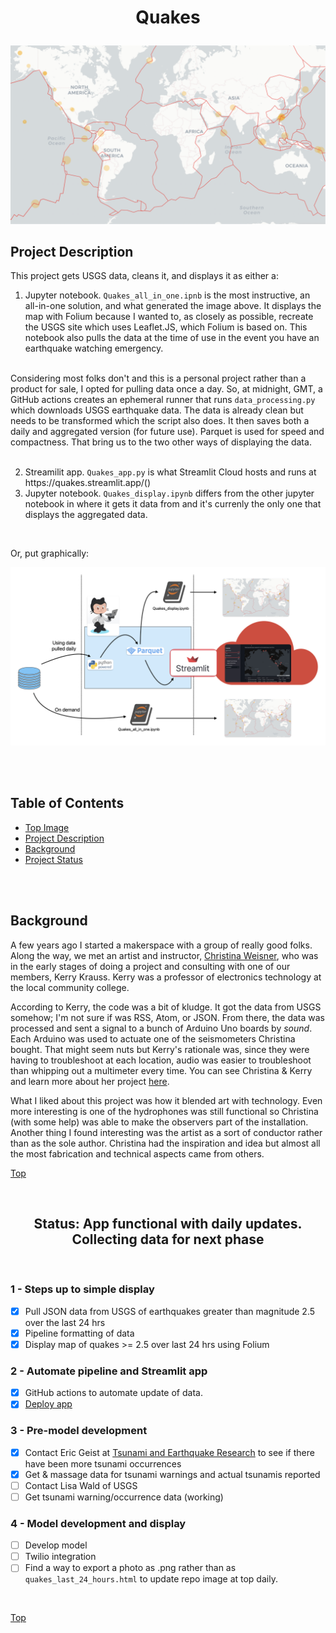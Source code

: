 
#  <p align="center">Quakes</p>

![earthquakes >2.5 ](images/updated_events.png)

## Project Description
This project gets USGS data, cleans it, and displays it as either a:
<ol>
<li>Jupyter notebook. <code>Quakes_all_in_one.ipnb</code> is the most instructive, an all-in-one solution, and what generated the image above. It displays the map with Folium because I wanted to, as closely as possible, recreate the USGS site which uses Leaflet.JS, which Folium is based on. This notebook also pulls the data at the time of use in the event you have an earthquake watching emergency.</li></ol>
<br>
Considering most folks don't and this is a personal project rather than a product for sale, I opted for pulling data once a day. So, at midnight, GMT, a GitHub actions creates an ephemeral runner that runs <code>data_processing.py</code> which downloads USGS earthquake data. The data is already clean but needs to be transformed which the script also does. It then saves both a daily and aggregated version (for future use). Parquet is used for speed and compactness. That bring us to the two other ways of displaying the data.
<br><br>
<ol start="2">
<li>Streamilit app. <code>Quakes_app.py</code> is what Streamlit Cloud hosts and runs at https://quakes.streamlit.app/() </li>
<li>Jupyter notebook. <code>Quakes_display.ipynb</code> differs from the other jupyter notebook in where it gets it data from and it's currenly the only one that displays the aggregated data. 

</li></ol>

<br> 

Or, put graphically:

![earthquakes >2.5 ](images/Quakes_overview_graphic.png)

<br><br>

## Table of Contents
- [Top Image](#quakes)
- [Project Description](#project-description)
- [Background](#background)
- [Project Status](#status-1st-phase-done)
  
<br><br> 

## Background 
A few years ago I started a makerspace with a group of really good folks. Along the way, we met an artist and instructor, [Christina Weisner](https://www.christinaweisner.com/about), who was in the early stages of doing a project and consulting with one of our members, Kerry Krauss. Kerry was a professor of electronics technology at the local community college.

According to Kerry, the code was a bit of kludge. It got the data from USGS somehow; I'm not sure if was RSS, Atom, or JSON. From there, the data was processed and sent a signal to a bunch of Arduino Uno boards by *sound*. Each Arduino was used to actuate one of the seismometers Christina bought. That might seem nuts but Kerry's rationale was, since they were having to troubleshoot at each location, audio was easier to troubleshoot than whipping out a multimeter every time. You can see Christina & Kerry and learn more about her project [here](https://www.youtube.com/embed/uK_es620K0w).

What I liked about this project was how it blended art with technology. Even more interesting is one of the hydrophones was still functional so Christina (with some help) was able to make the observers part of the installation. Another thing I found interesting was the artist as a sort of conductor rather than as the sole author. Christina had the inspiration and idea but almost all the most fabrication and technical aspects came from others. 

[Top ](#table-of-contents)

<br>

## <center>Status: App functional with daily updates. Collecting data for next phase <center>
<br>

### 1 - Steps up to simple display
 - [x] Pull JSON data from USGS of earthquakes greater than magnitude 2.5 over the last 24 hrs 
 - [x] Pipeline formatting of data
 - [x] Display map of quakes >= 2.5 over last 24 hrs using Folium 

### 2 -  Automate pipeline and Streamlit app
 - [x] GitHub actions to automate update of data.
 - [x] [Deploy app](https://quakes.streamlit.app/)

### 3 -  Pre-model development
- [x] Contact Eric Geist at [Tsunami and Earthquake Research](https://www.usgs.gov/centers/pcmsc/science/tsunami-and-earthquake-research?qt-science_center_objects=0#qt-science_center_objects) to see if there have been more tsunami occurrences
- [x] Get & massage data for tsunami warnings and actual tsunamis reported
- [ ] Contact Lisa Wald of USGS
- [ ] Get tsunami warning/occurrence data (working)

### 4 - Model development and display
- [ ] Develop model
- [ ] Twilio integration
- [ ] Find a way to export a photo as .png rather than as `quakes_last_24_hours.html` to update repo image at top daily.
<br>

[Top](#table-of-contents)
